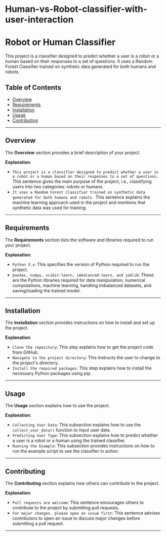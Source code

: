 # Human-vs-Robot-classifier-with-user-interaction

# Robot or Human Classifier

This project is a classifier designed to predict whether a user is a robot or a human based on their responses to a set of questions. It uses a Random Forest Classifier trained on synthetic data generated for both humans and robots.

## Table of Contents
- [Overview](#overview)
- [Requirements](#requirements)
- [Installation](#installation)
- [Usage](#usage)
- [Contributing](#contributing)


---

## Overview

The **Overview** section provides a brief description of your project. 

**Explanation**: 
- `This project is a classifier designed to predict whether a user is a robot or a human based on their responses to a set of questions.` This sentence gives the main purpose of the project, i.e., classifying users into two categories: robots or humans.
- `It uses a Random Forest Classifier trained on synthetic data generated for both humans and robots.` This sentence explains the machine learning approach used in the project and mentions that synthetic data was used for training.

---

## Requirements

The **Requirements** section lists the software and libraries required to run your project. 

**Explanation**: 
- `Python 3.x`: This specifies the version of Python required to run the project.
- `pandas, numpy, scikit-learn, imbalanced-learn, and joblib`: These are the Python libraries required for data manipulation, numerical computations, machine learning, handling imbalanced datasets, and saving/loading the trained model.

---

## Installation

The **Installation** section provides instructions on how to install and set up the project.

**Explanation**: 
- `Clone the repository`: This step explains how to get the project code from GitHub.
- `Navigate to the project directory`: This instructs the user to change to the project's directory.
- `Install the required packages`: This step explains how to install the necessary Python packages using pip.

---

## Usage

The **Usage** section explains how to use the project.

**Explanation**: 
- `Collecting User Data`: This subsection explains how to use the `collect_user_data()` function to input user data.
- `Predicting User Type`: This subsection explains how to predict whether a user is a robot or a human using the trained classifier.
- `Running the Example`: This subsection provides instructions on how to run the example script to see the classifier in action.

---

## Contributing

The **Contributing** section explains how others can contribute to the project.

**Explanation**: 
- `Pull requests are welcome`: This sentence encourages others to contribute to the project by submitting pull requests.
- `For major changes, please open an issue first`: This sentence advises contributors to open an issue to discuss major changes before submitting a pull request.

---



